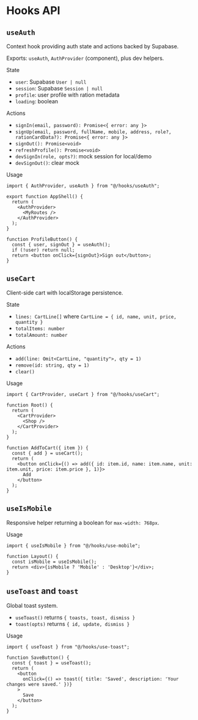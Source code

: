 # Hooks API

## `useAuth`

Context hook providing auth state and actions backed by Supabase.

Exports: `useAuth`, `AuthProvider` (component), plus dev helpers.

State
- `user`: Supabase `User | null`
- `session`: Supabase `Session | null`
- `profile`: user profile with ration metadata
- `loading`: boolean

Actions
- `signIn(email, password): Promise<{ error: any }>`
- `signUp(email, password, fullName, mobile, address, role?, rationCardData?): Promise<{ error: any }>`
- `signOut(): Promise<void>`
- `refreshProfile(): Promise<void>`
- `devSignIn(role, opts?)`: mock session for local/demo
- `devSignOut()`: clear mock

Usage
```tsx
import { AuthProvider, useAuth } from "@/hooks/useAuth";

export function AppShell() {
  return (
    <AuthProvider>
      <MyRoutes />
    </AuthProvider>
  );
}

function ProfileButton() {
  const { user, signOut } = useAuth();
  if (!user) return null;
  return <button onClick={signOut}>Sign out</button>;
}
```

## `useCart`

Client-side cart with localStorage persistence.

State
- `lines: CartLine[]` where `CartLine = { id, name, unit, price, quantity }`
- `totalItems: number`
- `totalAmount: number`

Actions
- `add(line: Omit<CartLine, "quantity">, qty = 1)`
- `remove(id: string, qty = 1)`
- `clear()`

Usage
```tsx
import { CartProvider, useCart } from "@/hooks/useCart";

function Root() {
  return (
    <CartProvider>
      <Shop />
    </CartProvider>
  );
}

function AddToCart({ item }) {
  const { add } = useCart();
  return (
    <button onClick={() => add({ id: item.id, name: item.name, unit: item.unit, price: item.price }, 1)}>
      Add
    </button>
  );
}
```

## `useIsMobile`

Responsive helper returning a boolean for `max-width: 768px`.

Usage
```tsx
import { useIsMobile } from "@/hooks/use-mobile";

function Layout() {
  const isMobile = useIsMobile();
  return <div>{isMobile ? 'Mobile' : 'Desktop'}</div>;
}
```

## `useToast` and `toast`

Global toast system.

- `useToast()` returns `{ toasts, toast, dismiss }`
- `toast(opts)` returns `{ id, update, dismiss }`

Usage
```tsx
import { useToast } from "@/hooks/use-toast";

function SaveButton() {
  const { toast } = useToast();
  return (
    <button
      onClick={() => toast({ title: 'Saved', description: 'Your changes were saved.' })}
    >
      Save
    </button>
  );
}
```